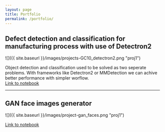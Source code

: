 ```yaml
---
layout: page
title: Portfolio
permalink: /portfolio/
---
```

## Defect detection and classification for manufacturing process with use of Detectron2  

![]({{ site.baseurl }}/images/projects-GC10_detectron2.png "proj1")  

Object detection and classification used to be solved as two seperate problems. With frameworks like Detectron2 or MMDetection we can achive better performance with simpler worflow.  
[Link to notebook](https://github.com/tkasperek/Detectron2_-_GC10-DET_Pascal_VOC_dataset/blob/master/_Detectron2___GC10_DET_Pascal_VOC_dataset.ipynb)

---  

## GAN face images generator  

![]({{ site.baseurl }}/images/project-gan_faces.png "proj1")  

[Link to notebook](https://github.com/tkasperek/projects/blob/main/GAN_generating_faces.ipynb)
